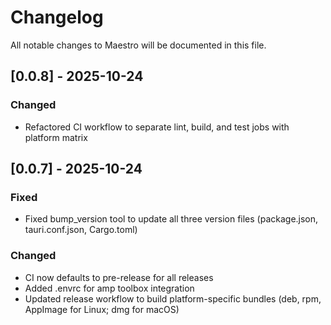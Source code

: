 # Changelog

All notable changes to Maestro will be documented in this file.

## [0.0.8] - 2025-10-24

### Changed
- Refactored CI workflow to separate lint, build, and test jobs with platform matrix

## [0.0.7] - 2025-10-24

### Fixed
- Fixed bump_version tool to update all three version files (package.json, tauri.conf.json, Cargo.toml)

### Changed
- CI now defaults to pre-release for all releases
- Added .envrc for amp toolbox integration
- Updated release workflow to build platform-specific bundles (deb, rpm, AppImage for Linux; dmg for macOS)